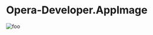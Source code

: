 # Opera-Developer.AppImage

![foo](https://github.com/nx-appbuild-hub/Opera-Developer.AppImage//actions/workflows/makefile.yml/badge.svg)
